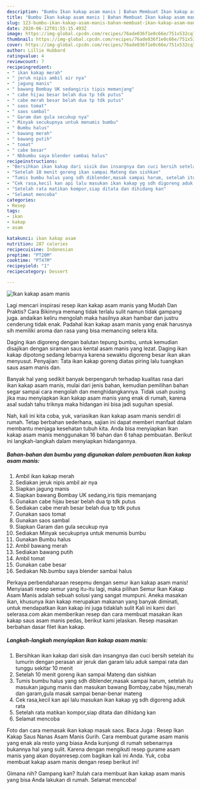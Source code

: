 ```yaml
---
description: "Bumbu Ikan kakap asam manis | Bahan Membuat Ikan kakap asam manis Yang Enak Dan Mudah"
title: "Bumbu Ikan kakap asam manis | Bahan Membuat Ikan kakap asam manis Yang Enak Dan Mudah"
slug: 123-bumbu-ikan-kakap-asam-manis-bahan-membuat-ikan-kakap-asam-manis-yang-enak-dan-mudah
date: 2020-06-12T01:55:15.493Z
image: https://img-global.cpcdn.com/recipes/76ade036f1e0c66e/751x532cq70/ikan-kakap-asam-manis-foto-resep-utama.jpg
thumbnail: https://img-global.cpcdn.com/recipes/76ade036f1e0c66e/751x532cq70/ikan-kakap-asam-manis-foto-resep-utama.jpg
cover: https://img-global.cpcdn.com/recipes/76ade036f1e0c66e/751x532cq70/ikan-kakap-asam-manis-foto-resep-utama.jpg
author: Lillie Hubbard
ratingvalue: 4
reviewcount: 7
recipeingredient:
- " ikan kakap merah"
- " jeruk nipis ambil air nya"
- " jagung manis"
- " bawang Bombay UK sedangiris tipis memanjang"
- " cabe hijau besar belah dua tp tdk putus"
- " cabe merah besar belah dua tp tdk putus"
- " saos tomat"
- " saos sambal"
- " Garam dan gula secukup nya"
- " Minyak secukupnya untuk menumis bumbu"
- " Bumbu halus"
- " bawang merah"
- " bawang putih"
- " tomat"
- " cabe besar"
- " Nbbumbu saya blender sambai halus"
recipeinstructions:
- "Bersihkan ikan kakap dari sisik dan insangnya dan cuci bersih setelah itu lumurin dengan perasan air jeruk dan garam lalu aduk sampai rata dan tunggu sekitar 10 menit"
- "Setelah 10 menit goreng ikan sampai Mateng dan sishkan"
- "Tumis bumbu halus yang sdh diblender,masak sampai harum, setelah itu masukan jagung manis dan masukan bawang Bombay,cabe hijau,merah dan garam,gula masak sampai benar-benar mateng"
- "Cek rasa,kecil kan api lalu masukan ikan kakap yg sdh digoreng aduk rata"
- "Setelah rata matikan kompor,siap ditata dan dihidang kan"
- "Selamat mencoba"
categories:
- Resep
tags:
- ikan
- kakap
- asam

katakunci: ikan kakap asam 
nutrition: 287 calories
recipecuisine: Indonesian
preptime: "PT20M"
cooktime: "PT47M"
recipeyield: "1"
recipecategory: Dessert

---
```



![Ikan kakap asam manis](https://img-global.cpcdn.com/recipes/76ade036f1e0c66e/751x532cq70/ikan-kakap-asam-manis-foto-resep-utama.jpg)

Lagi mencari inspirasi resep ikan kakap asam manis yang Mudah Dan Praktis? Cara Bikinnya memang tidak terlalu sulit namun tidak gampang juga. andaikan keliru mengolah maka hasilnya akan hambar dan justru cenderung tidak enak. Padahal ikan kakap asam manis yang enak harusnya sih memiliki aroma dan rasa yang bisa memancing selera kita.

Daging ikan digoreng dengan balutan tepung bumbu, untuk kemudian disajikan dengan siraman saus kental asam manis yang lezat. Daging ikan kakap dipotong sedang lebarnya karena sewaktu digoreng besar ikan akan menyusut. Penyajian: Tata ikan kakap goreng diatas piring lalu tuangkan saus asam manis dan.

Banyak hal yang sedikit banyak berpengaruh terhadap kualitas rasa dari ikan kakap asam manis, mulai dari jenis bahan, kemudian pemilihan bahan segar sampai cara mengolah dan menghidangkannya. Tidak usah pusing jika mau menyiapkan ikan kakap asam manis yang enak di rumah, karena asal sudah tahu triknya maka hidangan ini bisa jadi suguhan spesial.


Nah, kali ini kita coba, yuk, variasikan ikan kakap asam manis sendiri di rumah. Tetap berbahan sederhana, sajian ini dapat memberi manfaat dalam membantu menjaga kesehatan tubuh kita. Anda bisa menyiapkan Ikan kakap asam manis menggunakan 16 bahan dan 6 tahap pembuatan. Berikut ini langkah-langkah dalam menyiapkan hidangannya.

<!--inarticleads1-->

##### Bahan-bahan dan bumbu yang digunakan dalam pembuatan Ikan kakap asam manis:

1. Ambil  ikan kakap merah
1. Sediakan  jeruk nipis ambil air nya
1. Siapkan  jagung manis
1. Siapkan  bawang Bombay UK sedang,iris tipis memanjang
1. Gunakan  cabe hijau besar belah dua tp tdk putus
1. Sediakan  cabe merah besar belah dua tp tdk putus
1. Gunakan  saos tomat
1. Gunakan  saos sambal
1. Siapkan  Garam dan gula secukup nya
1. Sediakan  Minyak secukupnya untuk menumis bumbu
1. Gunakan  Bumbu halus
1. Ambil  bawang merah
1. Sediakan  bawang putih
1. Ambil  tomat
1. Gunakan  cabe besar
1. Sediakan  Nb.bumbu saya blender sambai halus


Perkaya perbendaharaan resepmu dengan semur ikan kakap asam manis! Menyiasati resep semur yang itu-itu lagi, maka pilihan Semur Ikan Kakap Asam Manis adalah sebuah solusi yang sangat mumpuni. Aneka masakan ikan, khusunya ikan kakap merupakan makanan yang banyak diminati, untuk mendapatkan ikan kakap ini juga tidaklah sulit Kali ini kami dari selerasa.com akan memberikan resep dan cara membuat masakan ikan kakap saus asam manis pedas, berikut kami jelaskan. Resep masakan berbahan dasar filet ikan kakap. 

<!--inarticleads2-->

##### Langkah-langkah menyiapkan Ikan kakap asam manis:

1. Bersihkan ikan kakap dari sisik dan insangnya dan cuci bersih setelah itu lumurin dengan perasan air jeruk dan garam lalu aduk sampai rata dan tunggu sekitar 10 menit
1. Setelah 10 menit goreng ikan sampai Mateng dan sishkan
1. Tumis bumbu halus yang sdh diblender,masak sampai harum, setelah itu masukan jagung manis dan masukan bawang Bombay,cabe hijau,merah dan garam,gula masak sampai benar-benar mateng
1. Cek rasa,kecil kan api lalu masukan ikan kakap yg sdh digoreng aduk rata
1. Setelah rata matikan kompor,siap ditata dan dihidang kan
1. Selamat mencoba


Foto dan cara memasak ikan kakap masak saos. Baca Juga : Resep Ikan Kakap Saus Nanas Asam Manis Gurih. Cara membuat gurame asam manis yang enak ala resto yang biasa Anda kunjungi di rumah sebenarnya bukannya hal yang sulit. Karena dengan mengikuti resep gurame asam manis yang akan doyanresep.com bagikan kali ini Anda. Yuk, coba membuat kakap asam manis dengan resep berikut ini! 

Gimana nih? Gampang kan? Itulah cara membuat ikan kakap asam manis yang bisa Anda lakukan di rumah. Selamat mencoba!
